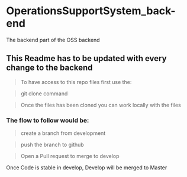 # OperationsSupportSystem_back-end
The backend part of the OSS backend

## This Readme has to be updated with every change to the backend 

> To have access to this repo files first use the:

> git clone command

> Once the files has been cloned you can work locally with the files

### The flow to follow would be:

> create a branch from development

> push the branch to github

> Open a Pull request to merge to develop

Once Code is stable in develop, Develop will be merged to Master


